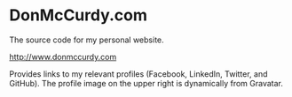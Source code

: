 # DonMcCurdy.com

The source code for my personal website. 

http://www.donmccurdy.com

Provides links to my relevant profiles (Facebook, LinkedIn, Twitter, and GitHub). 
The profile image on the upper right is dynamically from Gravatar.